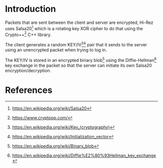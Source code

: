# Introduction

Packets that are sent between the client and server are encrypted, Hi-Rez uses Salsa20[^1] which is a rotating key XOR cipher to do that using the Crypto++[^2] C++ library.

The client generates a random KEY/IV[^3][^4] pair that it sends to the server using an unencrypted packet when trying to log in.

The KEY/IV is stored in an encrypted binary blob[^5] using the Diffie-Hellman[^6] key exchange in the packet so that the server can initiate its own Salsa20 encryption/decryption.

# References

[^1]: https://en.wikipedia.org/wiki/Salsa20

[^2]: https://www.cryptopp.com/

[^3]: https://en.wikipedia.org/wiki/Key_(cryptography)

[^4]: https://en.wikipedia.org/wiki/Initialization_vector

[^5]: https://en.wikipedia.org/wiki/Binary_blob

[^6]: https://en.wikipedia.org/wiki/Diffie%E2%80%93Hellman_key_exchange
